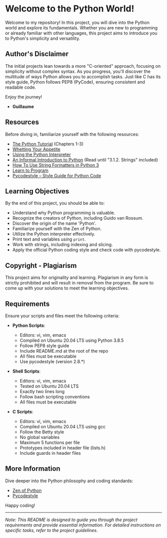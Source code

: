 # Welcome to the Python World!

Welcome to my repository! In this project, you will dive into the Python world and explore its fundamentals. Whether you are new to programming or already familiar with other languages, this project aims to introduce you to Python's simplicity and versatility.

## Author's Disclaimer

The initial projects lean towards a more "C-oriented" approach, focusing on simplicity without complex syntax. As you progress, you'll discover the multitude of ways Python allows you to accomplish tasks. Just like C has its style guide, Python follows PEP8 (PyCode), ensuring consistent and readable code.

Enjoy the journey!

- **Guillaume**

## Resources

Before diving in, familiarize yourself with the following resources:

- [The Python Tutorial](https://docs.python.org/3/tutorial/index.html) (Chapters 1-3)
- [Whetting Your Appetite](https://docs.python.org/3/tutorial/appetite.html)
- [Using the Python Interpreter](https://docs.python.org/3/tutorial/interpreter.html)
- [An Informal Introduction to Python](https://docs.python.org/3/tutorial/introduction.html) (Read until "3.1.2. Strings" included)
- [How To Use String Formatters in Python 3](https://www.digitalocean.com/community/tutorials/how-to-use-string-formatters-in-python-3)
- [Learn to Program](https://www.programiz.com/python-programming)
- [Pycodestyle – Style Guide for Python Code](https://pep8.org/)

## Learning Objectives

By the end of this project, you should be able to:

- Understand why Python programming is valuable.
- Recognize the creators of Python, including Guido van Rossum.
- Discover the origin of the name 'Python'.
- Familiarize yourself with the Zen of Python.
- Utilize the Python interpreter effectively.
- Print text and variables using `print`.
- Work with strings, including indexing and slicing.
- Apply the official Python coding style and check code with pycodestyle.

## Copyright - Plagiarism

This project aims for originality and learning. Plagiarism in any form is strictly prohibited and will result in removal from the program. Be sure to come up with your solutions to meet the learning objectives.

## Requirements

Ensure your scripts and files meet the following criteria:

- **Python Scripts**: 
  - Editors: vi, vim, emacs
  - Compiled on Ubuntu 20.04 LTS using Python 3.8.5
  - Follow PEP8 style guide
  - Include README.md at the root of the repo
  - All files must be executable
  - Use pycodestyle (version 2.8.*)

- **Shell Scripts**:
  - Editors: vi, vim, emacs
  - Tested on Ubuntu 20.04 LTS
  - Exactly two lines long
  - Follow bash scripting conventions
  - All files must be executable

- **C Scripts**:
  - Editors: vi, vim, emacs
  - Compiled on Ubuntu 20.04 LTS using gcc
  - Follow the Betty style
  - No global variables
  - Maximum 5 functions per file
  - Prototypes included in header file (lists.h)
  - Include guards in header files

## More Information

Dive deeper into the Python philosophy and coding standards:

- [Zen of Python](https://www.python.org/dev/peps/pep-0020/)
- [Pycodestyle](https://pep8.org/)

Happy coding!

---

*Note: This README is designed to guide you through the project requirements and provide essential information. For detailed instructions on specific tasks, refer to the project guidelines.*

